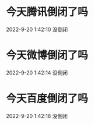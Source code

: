 # 今天腾讯倒闭了吗

2022-9-20 1:42:10 没倒闭

# 今天微博倒闭了吗

2022-9-20 1:42:14 没倒闭

# 今天百度倒闭了吗

2022-9-20 1:42:18 没倒闭

